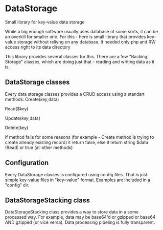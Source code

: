 # DataStorage
Small library for key-value data storage

While a big enough software usually uses database of some sorts, it can be an overkill for smaller one.
For this - here is small library that provides key-value storage without reliyng on any database. It needed only php and RW access right to its data directory

This library provides several classes for this. There are a few "Backing Storage" classes,  which are doing just that - reading and writing data as it is.

## DataStorage classes
Every data storage classes provides a CRUD access using a standart methods:
Create($key,$data)

Read($key)

Update($key,$data)

Delete(key)

If method fails for some reasons (for example - Create method is trying to create already existing record) it return false, else it return string $data (Read) or true (all other methods)

## Configuration
Every DataStorage classes is configured using config files. That is just simple key-value files in "key=value" format. Examples are included in a "config" dir.

## DataStorageStacking class
DataStorageStacking class provides a way to store data in a some processed way. For example, data may be base64'd or gzipped or base64 AND gzipped (or vice versa).
Data processing pipeling is fully transparent.
